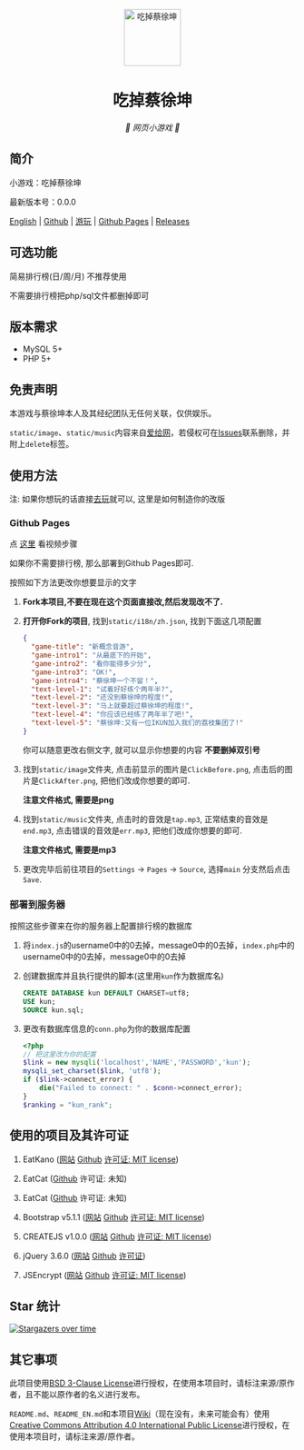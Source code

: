 <p align="center">
  <a href="https://chicxk.pages.dev/"><img src="static/image/ClickBefore.png" width="100" height="100" alt="吃掉蔡徐坤"></a>
</p>
<div align="center">

# 吃掉蔡徐坤

_🦌 网页小游戏 🥛_

</div>


## 简介

小游戏：吃掉蔡徐坤

最新版本号：0.0.0

[English](README_EN.md)
|
[Github](https://github.com/fgfobdpqjs)
|
[游玩](https://chicxk.pages.dev/)
|
[Github Pages](https://fgfobdpqjs.github.io/EatKun/)
|
[Releases](https://github.com/fgfobdpqjs/EatKunGai1/releases)

## 可选功能

简易排行榜(日/周/月) 不推荐使用

不需要排行榜把php/sql文件都删掉即可

## 版本需求

+ MySQL 5+
+ PHP 5+

## 免责声明

本游戏与蔡徐坤本人及其经纪团队无任何关联，仅供娱乐。

`static/image`、`static/music`内容来自[爱给网](https://www.aigei.com/s?q=%E8%94%A1%E5%BE%90%E5%9D%A4&type=sound)，若侵权可在[Issues](https://github.com/fgfobdpqjs/EatKun/issues)联系删除，并附上`delete`标签。

## 使用方法

注: 如果你想玩的话直接[去玩](https://chicxk.pages.dev/)就可以, 这里是如何制造你的改版

### Github Pages

点 [这里](https://www.bilibili.com/video/BV1r94y1d765) 看视频步骤

如果你不需要排行榜, 那么部署到Github Pages即可.

按照如下方法更改你想要显示的文字

1. **Fork本项目,不要在现在这个页面直接改,然后发现改不了.**

2. **打开你Fork的项目**, 找到`static/i18n/zh.json`, 找到下面这几项配置

   ```json
   {
     "game-title": "新概念音游",
     "game-intro1": "从最底下的开始",
     "game-intro2": "看你能得多少分",
     "game-intro3": "OK!",
     "game-intro4": "蔡徐坤一个不留！",
     "text-level-1": "试着好好练个两年半?",
     "text-level-2": "还没到蔡徐坤的程度!",
     "text-level-3": "马上就要超过蔡徐坤的程度!",
     "text-level-4": "你应该已经练了两年半了吧!",
     "text-level-5": "蔡徐坤:又有一位IKUN加入我们的荔枝集团了!"
   }
   ```

   你可以随意更改右侧文字, 就可以显示你想要的内容 **不要删掉双引号**

3. 找到`static/image`文件夹, 点击前显示的图片是`ClickBefore.png`, 点击后的图片是`ClickAfter.png`, 把他们改成你想要的即可.

    **注意文件格式, 需要是png**

4. 找到`static/music`文件夹, 点击时的音效是`tap.mp3`, 正常结束的音效是`end.mp3`, 点击错误的音效是`err.mp3`, 把他们改成你想要的即可.

   **注意文件格式, 需要是mp3**

5. 更改完毕后前往项目的`Settings` -> `Pages` -> `Source`, 选择`main` 分支然后点击`Save`.

### 部署到服务器

按照这些步骤来在你的服务器上配置排行榜的数据库

1. 将`index.js`的username0中的0去掉，message0中的0去掉，`index.php`中的username0中的0去掉，message0中的0去掉

2. 创建数据库并且执行提供的脚本(这里用`kun`作为数据库名)
   ```sql
   CREATE DATABASE kun DEFAULT CHARSET=utf8;
   USE kun;
   SOURCE kun.sql;
   ```

3. 更改有数据库信息的`conn.php`为你的数据库配置

   ```php
   <?php
   // 把这里改为你的配置
   $link = new mysqli('localhost','NAME','PASSWORD','kun');
   mysqli_set_charset($link, 'utf8');
   if ($link->connect_error) {
       die("Failed to connect: " . $conn->connect_error);
   }
   $ranking = "kun_rank";
   ```

## 使用的项目及其许可证

1. EatKano ([网站](https://xingye.me/game/eatkano) [Github](https://github.com/arcxingye/EatKano) [许可证: MIT license](https://raw.githubusercontent.com/arcxingye/EatKano/refs/heads/main/LICENSE))

2. EatCat ([Github](https://github.com/122440367/eatcat) 许可证: 未知)

3. EatCat ([Github](https://github.com/Webpage-gh/eatcat) 许可证: 未知)

4. Bootstrap v5.1.1 ([网站](https://getbootstrap.com/) [Github](https://github.com/twbs/bootstrap/releases/tag/v5.1.1) [许可证: MIT license](https://raw.githubusercontent.com/twbs/bootstrap/refs/heads/main/LICENSE))

5. CREATEJS v1.0.0 ([网站](http://createjs.com/) [Github](https://github.com/CreateJS/CreateJS) [许可证: MIT license](https://raw.githubusercontent.com/CreateJS/CreateJS/refs/heads/master/LICENSE))

6. jQuery 3.6.0 ([网站](https://jquery.com/) [Github](https://github.com/jquery/jquery/releases/tag/3.6.0) [许可证](https://raw.githubusercontent.com/jquery/jquery/refs/heads/main/LICENSE.txt))

7. JSEncrypt ([网站](https://travistidwell.com/jsencrypt) [Github](https://github.com/travist/jsencrypt) [许可证: MIT license](https://raw.githubusercontent.com/travist/jsencrypt/refs/heads/master/LICENSE.txt))

## Star 统计

[![Stargazers over time](https://starchart.cc/fgfobdpqjs/EatKun.svg?variant=adaptive)](https://starchart.cc/fgfobdpqjs/EatKun)

## 其它事项

此项目使用[BSD 3-Clause License](https://raw.githubusercontent.com/fgfobdpqjs/EatKun/refs/heads/main/LICENSE-code)进行授权，在使用本项目时，请标注来源/原作者，且不能以原作者的名义进行发布。

`README.md`、`README_EN.md`和本项目[Wiki](https://github.com/fgfobdpqjs/EatKun/wiki)（现在没有，未来可能会有）使用[Creative Commons Attribution 4.0 International Public License](https://raw.githubusercontent.com/fgfobdpqjs/EatKun/refs/heads/main/LICENSE-text)进行授权，在使用本项目时，请标注来源/原作者。